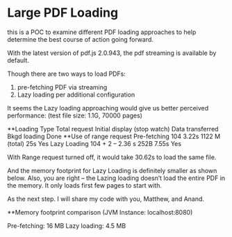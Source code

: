 # Large PDF Loading

this is a POC to examine different PDF loading approaches to help determine the best course of action going forward.

With the latest version of pdf.js 2.0.943, the pdf streaming is available by default. 
 
Though there are two ways to load PDFs: 
1. pre-fetching PDF via streaming 
2. Lazy loading per additional configuration 
 
It seems the Lazy loading approaching would give us better perceived performance: (test file size: 1.1G, 70000 pages)
 
**Loading Type	Total request	Initial display (stop watch) 	Data transferred	Bkgd loading Done	**Use of range request
Pre-fetching	104	            3.22s	                        1122 M (total)	    25s	                Yes
Lazy Loading	104 + 	        2 – 2.36 s	                    252B	            7.55s	            Yes
 
With Range request turned off, it would take 30.62s to load the same file. 

And the memory footprint for Lazy Loading is definitely smaller as shown below. Also, you are right – the Lazing loading doesn’t load the entire PDF in the memory. It only loads first few pages to start with. 
 
As the next step. I will share my code with you, Matthew, and Anand. 
 
**Memory footprint comparison (JVM Instance: localhost:8080)

Pre-fetching: 16 MB
Lazy loading: 4.5 MB


